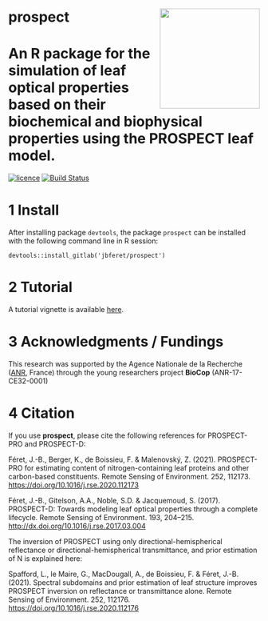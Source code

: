 # __prospect__ <img src="man/figures/logo.png" align="right" alt="" width="200" />

# An R package for the simulation of leaf optical properties based on their biochemical and biophysical properties using the PROSPECT leaf model. 

[![licence](https://img.shields.io/badge/Licence-GPL--3-blue.svg)](https://www.r-project.org/Licenses/GPL-3)
[![Build Status](https://gitlab.com/jbferet/prospect/badges/master/pipeline.svg)](https://gitlab.com/jbferet/prospect/pipelines/latest)

# 1 Install

After installing package `devtools`, the package `prospect` can be installed with the following command line in R session:
```
devtools::install_gitlab('jbferet/prospect')
```

# 2 Tutorial

<!-- README.md is generated from README.Rmd. Please edit that file -->

<!-- ```{r include = FALSE} -->
<!-- knitr::opts_chunk$set( -->
<!--   collapse = TRUE, -->
<!--   comment = "#>", -->
<!--   fig.path = "man/figures/README-", -->
<!--   out.width = "100%" -->
<!-- ) -->
<!-- ``` -->

A tutorial vignette is available [here](https://jbferet.gitlab.io/prospect/articles/prospect1.html).


# 3 Acknowledgments / Fundings

This research was supported by the Agence Nationale de la Recherche ([ANR](https://anr.fr/en/open-calls-and-preannouncements/), France) through the young researchers project **BioCop** (ANR-17-CE32-0001)


# 4 Citation

If you use **prospect**, please cite the following references for PROSPECT-PRO and PROSPECT-D:

Féret, J.-B., Berger, K., de Boissieu, F. & Malenovský, Z. (2021). PROSPECT-PRO for estimating content of nitrogen-containing leaf proteins and other carbon-based constituents. Remote Sensing of Environment. 252, 112173.  https://doi.org/10.1016/j.rse.2020.112173

Féret, J.-B., Gitelson, A.A., Noble, S.D. & Jacquemoud, S. (2017). PROSPECT-D: Towards modeling leaf optical properties through a complete lifecycle. Remote Sensing of Environment. 193, 204–215. http://dx.doi.org/10.1016/j.rse.2017.03.004

The inversion of PROSPECT using only directional-hemispherical reflectance or directional-hemispherical transmittance, and prior estimation of N is explained here: 

Spafford, L., le Maire, G., MacDougall, A., de Boissieu, F. & Féret, J.-B. (2021). Spectral subdomains and prior estimation of leaf structure improves PROSPECT inversion on reflectance or transmittance alone. Remote Sensing of Environment. 252, 112176.  https://doi.org/10.1016/j.rse.2020.112176
